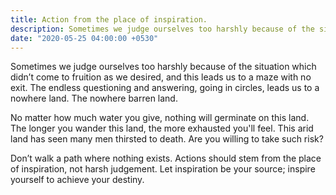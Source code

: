 ```yaml
---
title: Action from the place of inspiration.
description: Sometimes we judge ourselves too harshly because of the situation which didn’t come to fruition as we desired, and this leads us to a maze with no exit. The endless questioning and answering, going in circles, leads us to a nowhere land. The nowhere barren land.
date: "2020-05-25 04:00:00 +0530"
---
```


Sometimes we judge ourselves too harshly because of the situation which didn’t come to fruition as we desired, and this leads us to a maze with no exit. The endless questioning and answering, going in circles, leads us to a nowhere land. The nowhere barren land.

No matter how much water you give, nothing will germinate on this land. The longer you wander this land, the more exhausted you'll feel. This arid land has seen many men thirsted to death. Are you willing to take such risk?

Don’t walk a path where nothing exists. Actions should stem from the place of inspiration, not harsh judgement. Let inspiration be your source; inspire yourself to achieve your destiny.
